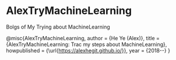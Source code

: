 # AlexTryMachineLearning
Bolgs of My Trying about MachineLearning

@misc{AlexTryMachineLearning,
  author =   {He Ye (Alex)},
  title =    {AlexTryMachineLearning: Trac my steps about MachineLearning},
  howpublished = {\url{https://alexhegit.github.io/}},
  year = {2018--}
}
